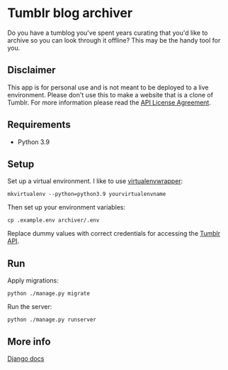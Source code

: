 # Tumblr blog archiver

Do you have a tumblog you've spent years curating that you'd like to archive so you can look through it offline? This may be the handy tool for you.

## Disclaimer

This app is for personal use and is not meant to be deployed to a live environment. Please don't use this to make a website that is a clone of Tumblr. For more information please read the [API License Agreement](https://www.tumblr.com/docs/en/api_agreement).

## Requirements

* Python 3.9

## Setup

Set up a virtual environment. I like to use [virtualenvwrapper](https://virtualenvwrapper.readthedocs.io/en/stable/):

```
mkvirtualenv --python=python3.9 yourvirtualenvname
```

Then set up your environment variables:

```
cp .example.env archiver/.env
```

Replace dummy values with correct credentials for accessing the [Tumblr API](https://www.tumblr.com/docs/en/api/v2).

## Run

Apply migrations:

```
python ./manage.py migrate
```

Run the server:

```
python ./manage.py runserver
```

## More info

[Django docs](https://docs.djangoproject.com/en/3.1/)
